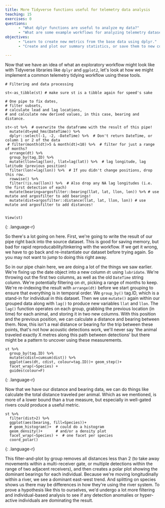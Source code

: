 ```yaml
---
title: More Tidyverse functions useful for telemetry data analysis
teaching: 15
exercises: 0
questions:
      - "What dplyr functions are useful to analyze my data?"
      - "What are some example workflows for analyzing telemetry datasets"
objectives:
      - "Learn to create new metrics from the base data using dplyr."
      - "Create and plot our summary statistics, or save them to new columns and use them in further calculations."

---
```


Now that we have an idea of what an exploratory workflow might look like with Tidyverse libraries like `dplyr` and `ggplot2`, let's look at how we might implement a common telemetry tidying workflow using these tools.

~~~
# Filtering and data processing

st<-as_tibble(st) # make sure st is a tibble again for speed's sake

# One pipe to fix dates,
# filter subsets,
# calculate lead and lag locations,
# and calculate new derived values, in this case, bearing and distance.

st<-st %>%  # overwrite the dataframe with the result of this pipe!
  mutate(dt=ymd_hms(DateTime)) %>%
  dplyr::select(-1, -2, -DateTime) %>%  # Don't return DateTime, or column 1 or 2 of the data
 # filter(month(dt)>5 & month(dt)<10) %>%  # filter for just a range of months?
  arrange(dt) %>%
  group_by(tag.ID) %>%
  mutate(llon=lag(lon), llat=lag(lat)) %>%  # lag longitude, lag latitude (previous position)
  filter(lon!=lag(lon)) %>%  # If you didn't change positions, drop this row.
  rowwise() %>%
  filter(!is.na(llon)) %>%  # Also drop any NA lag longitudes (i.e. the first detection of each)
  mutate(bearing=argosfilter::bearing(llat, lat, llon, lon)) %>% # use mutate and argosfilter to add bearings!
  mutate(dist=argosfilter::distance(llat, lat, llon, lon)) # use mutate and argosfilter to add distances!


View(st)
~~~
{: .language-r}

So there's a lot going on here. First, we're going to write the result of our pipe right back into the source dataset. This is good for saving memory, but bad for rapid reproducability/tinkering with the workflow. If we get it wrong, we have to go back and re-instantiate our dataset before trying again. So you may not want to jump to doing this right away.

 So in our pipe chain here, we are doing a lot of the things we saw earlier. We're fixing up the date object into a new column `dt` using `lubridate`. We're throwing out the first two columns, as well as the old `DateTime` string column. We're potentially filtering on `dt`, picking a range of months to keep. We're re-indexing the result with `arrange(dt)` before we start grouping to ensure that everything is in temporal order. We `group_by()` tag.ID, which is a stand-in for individual in this dataset. Then we use `mutate()` again within our grouped data along with `lag()` to produce new variables `llat` and `llon`. The `lag()` function operates on each group, grabbing the previous location (in time) for each animal, and storing it in two new columns. With this position and the previous position, we can calculate a distance and bearing between them. Now, this isn't a real distance or bearing for the trip between these points, that's not how acoustic detections work, we'll never say 'the animal traveled exactly X metres along this path between detections' but there might be a pattern to uncover using these measurements.

~~~
st %>%
  group_by(tag.ID) %>%
  mutate(cdist=cumsum(dist)) %>%
  ggplot(aes(dt, cdist, colour=tag.ID))+ geom_step()+
  facet_wrap(~Species) +
  guides(colour=F)
~~~
{: .language-r}

Now that we have our distance and bearing data, we can do things like calculate the total distance traveled per animal. Which as we mentioned, is more of a lower bound than a true measure, but especially in well-gated rivers could produce a useful metric.

~~~
st %>%
  filter(dist>2) %>%
  ggplot(aes(bearing, fill=Species))+
  # geom_histogram()+  # could do a histogram
  geom_density()+      # and/or a density plot
  facet_wrap(~Species) +  # one facet per species
  coord_polar()
~~~
{: .language-r}

This filter-and-plot by group removes all distances less than 2 (to take away movements within a multi-receiver gate, or multiple detections within the range of two adjacent receivers), and then creates a polar plot showing the dominant bearings for each individual. Because we're moving longitudinally within a river, we see a dominant east-west trend. And splitting on species shows us there may be differences in how they're using the river system. To prove a hypothesis like this to ourselves, we'd undergo a lot more filtering and individual-based analysis to see if any detection anomalies or hyper-active individuals are dominating the result.
